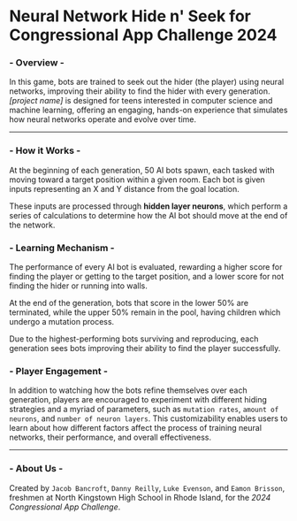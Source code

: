 # Neural Network Hide n' Seek for Congressional App Challenge 2024


### - Overview -
In this game, bots are trained to seek out the hider (the player) using neural networks, improving their ability to find the hider with every generation. *[project name]* is designed for teens interested in computer science and machine learning, offering an engaging, hands-on experience that simulates how neural networks operate and evolve over time.
<hr>

### - How it Works -
At the beginning of each generation, 50 AI bots spawn, each tasked with moving toward a target position within a given room. Each bot is given inputs representing an X and Y distance from the goal location. 

These inputs are processed through **hidden layer neurons**, which perform a series of calculations to determine how the AI bot should move at the end of the network.

### - Learning Mechanism -
The performance of every AI bot is evaluated, rewarding a higher score for finding the player or getting to the target position, and a lower score for not finding the hider or running into walls.

At the end of the generation, bots that score in the lower 50% are terminated, while the upper 50% remain in the pool, having children which undergo a mutation process.

Due to the highest-performing bots surviving and reproducing, each generation sees bots improving their ability to find the player successfully.

### - Player Engagement - 
In addition to watching how the bots refine themselves over each generation, players are encouraged to experiment with different hiding strategies and a myriad of parameters, such as `mutation rates`, `amount of neurons`, and `number of neuron layers`. This customizability enables users to learn about how different factors affect the process of training neural networks, their performance, and overall effectiveness. 
<hr>

### - About Us -
Created by `Jacob Bancroft`, `Danny Reilly`, `Luke Evenson`, and `Eamon Brisson`, freshmen at North Kingstown High School in Rhode Island, for the *2024 Congressional App Challenge*.


